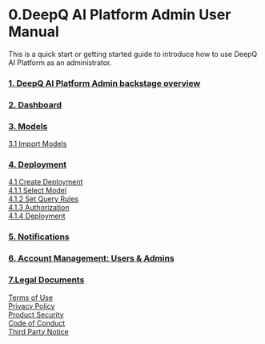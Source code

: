 # 0.DeepQ AI Platform Admin User Manual

This is a quick start or getting started guide to introduce how to use DeepQ AI Platform as an administrator.

### [1. DeepQ AI Platform Admin backstage overview](./#1.-deepq-ai-platform-admin-backstage-overview)

### [2. Dashboard](resource-management.md)

### [3. Models](3.-models/)

[     3.1 Import Models](3.-models/3.1-import-models.md)

### [4. Deployment](deployment-management/)

[      4.1 Create Deployment\
](deployment-management/4.1-create-deployment/)[         4.1.1 Select Model\
](deployment-management/4.1-create-deployment/1.-select-model.md)[         4.1.2 Set Query Rules\
](deployment-management/4.1-create-deployment/2.-set-query.md)[         4.1.3 Authorization\
](deployment-management/4.1-create-deployment/3.-authorization.md)[         4.1.4 Deployment](deployment-management/4.1-create-deployment/4.-deployment.md)

### [5. Notifications](5.-notifications.md)

### [6. Account Management: Users & Admins](account-management.md)

### [7.Legal Documents](7.-legal-documents.md)

[Terms of Use\
](7.-legal-documents.md#7.1-terms-of-use)[Privacy Policy\
](7.-legal-documents.md#7.2-privacy-policy)[Product Security\
](7.-legal-documents.md#7.3-product-security)[Code of Conduct\
](7.-legal-documents.md#7.4-code-of-conduct)[Third Party Notice](7.-legal-documents.md#7.5-third-party-notice)
